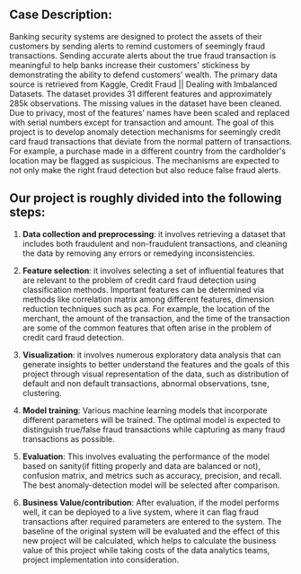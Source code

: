 ## Case Description:
Banking security systems are designed to protect the assets of their customers by sending alerts to remind customers of seemingly fraud transactions. Sending accurate alerts about the true fraud transaction is meaningful to help banks increase their customers' stickiness by demonstrating the ability to defend customers’ wealth. The primary data source is retrieved from Kaggle, Credit Fraud || Dealing with Imbalanced Datasets. The dataset provides 31 different features and approximately 285k observations. The missing values in the dataset have been cleaned. Due to privacy, most of the features’ names have been scaled and replaced with serial numbers except for transaction and amount. The goal of this project is to develop anomaly detection mechanisms for seemingly credit card fraud transactions that deviate from the normal pattern of transactions. For example, a purchase made in a different country from the cardholder's location may be flagged as suspicious. The mechanisms are expected to not only make the right fraud detection but also reduce false fraud alerts.

## Our project is roughly divided into the following steps:
1. __Data collection and preprocessing__: it involves retrieving a dataset that includes both fraudulent and non-fraudulent transactions, and cleaning the data by removing any errors or remedying inconsistencies.

2. __Feature selection__: it involves selecting a set of influential features that are relevant to the problem of credit card fraud detection using classification methods. Important features can be determined via methods like correlation matrix among different features, dimension reduction techniques such as pca. For example, the location of the merchant, the amount of the transaction, and the time of the transaction are some of the common features that often arise in the problem of credit card fraud detection.

3. __Visualization__: it involves numerous exploratory data analysis that can generate insights to better understand the features and the goals of this project through visual representation of the data, such as distribution of default and non default transactions, abnormal observations, tsne, clustering.

4. __Model training__: Various machine learning models that incorporate different parameters will be trained. The optimal model is expected to distinguish true/false fraud transactions while capturing as many fraud transactions as possible.

5. __Evaluation__: This involves evaluating the performance of the model based on sanity(if fitting properly and data are balanced or not), confusion matrix, and metrics such as accuracy, precision, and recall. The best anomaly-detection model will be selected after comparison.

6. __Business Value/contribution__: After evaluation, if the model performs well, it can be deployed to a live system, where it can flag fraud transactions after required parameters are entered to the system. The baseline of the original system will be evaluated and the effect of this new project will be calculated, which helps to calculate the business value of this project while taking costs of the data analytics teams, project implementation into consideration.
